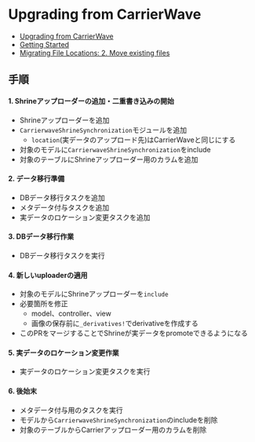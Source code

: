 # Upgrading from CarrierWave
- [Upgrading from CarrierWave](https://shrinerb.com/docs/carrierwave)
- [Getting Started](https://shrinerb.com/docs/getting-started)
- [Migrating File Locations: 2. Move existing files](https://shrinerb.com/docs/changing-location#2-move-existing-files)

## 手順
#### 1. Shrineアップローダーの追加・二重書き込みの開始
- Shrineアップローダーを追加
- `CarrierwaveShrineSynchronization`モジュールを追加
  - `location`(実データのアップロード先)はCarrierWaveと同じにする
- 対象のモデルに`CarrierwaveShrineSynchronization`をinclude
- 対象のテーブルにShrineアップローダー用のカラムを追加

#### 2. データ移行準備
- DBデータ移行タスクを追加
- メタデータ付与タスクを追加
- 実データのロケーション変更タスクを追加

#### 3. DBデータ移行作業
- DBデータ移行タスクを実行

#### 4. 新しいuploaderの適用
- 対象のモデルにShrineアップローダーを`include`
- 必要箇所を修正
  - model、controller、view
  - 画像の保存前に`_derivatives!`でderivativeを作成する
- このPRをマージすることでShrineが実データをpromoteできるようになる

#### 5. 実データのロケーション変更作業
- 実データのロケーション変更タスクを実行

#### 6. 後始末
- メタデータ付与用のタスクを実行
- モデルから`CarrierwaveShrineSynchronization`のincludeを削除
- 対象のテーブルからCarrierアップローダー用のカラムを削除
